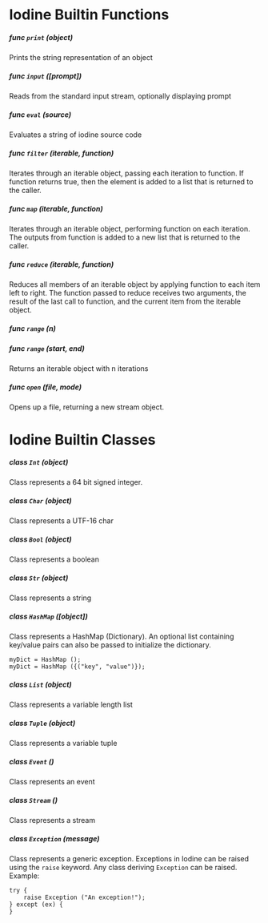 # Iodine Builtin Functions

##### func ```print``` (object)
Prints the string representation of an object
##### func ```input``` ([prompt])
Reads from the standard input stream, optionally displaying prompt
##### func ```eval``` (source)
Evaluates a string of iodine source code
##### func ```filter``` (iterable, function)
Iterates through an iterable object, passing each iteration to function. If function returns true, then the element is added to a list that is returned to the caller.
##### func ```map``` (iterable, function)
Iterates through an iterable object, performing function on each iteration. The outputs from function is added to a new list that is returned to the caller.
##### func ```reduce``` (iterable, function)
Reduces all members of an iterable object by applying function to each item left to right. The function passed to reduce receives two arguments, the result of the last call to function, and the current item from the iterable object.  
##### func ```range``` (n)
##### func ```range``` (start, end)
Returns an iterable object with n iterations 
##### func ```open``` (file, mode)
Opens up a file, returning a new stream object.
# Iodine Builtin Classes
##### class ```Int``` (object)
Class represents a 64 bit signed integer. 
##### class ```Char``` (object)
Class represents a UTF-16 char
##### class ```Bool``` (object)
Class represents a boolean
##### class ```Str``` (object)
Class represents a string
##### class ```HashMap``` ([object])
Class represents a HashMap (Dictionary). An optional list containing key/value pairs can also be passed to initialize the dictionary.
```
myDict = HashMap ();
myDict = HashMap ({("key", "value")});
```
##### class ```List``` (object)
Class represents a variable length list
##### class ```Tuple``` (object)
Class represents a variable tuple
##### class ```Event``` ()
Class represents an event
##### class ```Stream``` ()
Class represents a stream
##### class ```Exception``` (message)
Class represents a generic exception. Exceptions in Iodine can be raised using the ```raise``` keyword. Any class deriving ```Exception``` can be raised.
Example:
```
try {
    raise Exception ("An exception!");
} except (ex) {
}
```


